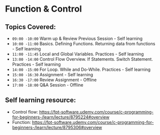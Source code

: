 # Function & Control 
## Topics Covered:

* `09:00 -10:00` Warm up & Review Previous Session - Self learning
* `10:00 -11:00` Basics. Defining Functions. Returning data from functions - Self learning
* `11:00 -11:45` Local and Global Variables. Practices - Self learning
* `13:00 -14:00` Control Flow Overview. If Statements. Switch Statement. Practices - Self learning
* `14:00 -15:00` For Loop. While and Do-While. Practices - Self learning
* `15:00 -16:30` Assignment - Self learning
* `16:30 -17:00` Review Assignment - Offline
* `17:00 -18:00` Q&A Session - Offline

## Self learning resource: 
* Control flow: https://fpt-software.udemy.com/course/c-programming-for-beginners-/learn/lecture/8795224#overview
* Function: https://fpt-software.udemy.com/course/c-programming-for-beginners-/learn/lecture/8795306#overview